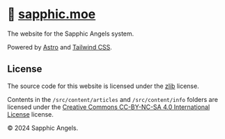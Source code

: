 
# 🌸 [sapphic.moe](sapphic.moe)
The website for the Sapphic Angels system.

Powered by [Astro][astro] and [Tailwind CSS][tailwind].

[astro]: https://astro.build 'Astro'
[tailwind]: https://tailwindcss.com 'Tailwind CSS'

## License

The source code for this website is licensed under the [zlib][license] license.
 
Contents in the `/src/content/articles` and `/src/content/info` folders are licensed under the [Creative Commons CC-BY-NC-SA 4.0 International License][cc-license] license.

&copy; 2024 Sapphic Angels.

[cc-license]: https://creativecommons.org/licenses/by-nc-sa/4.0/ 'Creative Commons CC-BY-NC-SA 4.0 International License'
[license]: https://github.com/solelychloe/sapphic.moe/blob/main/LICENSE 'zlib License'
